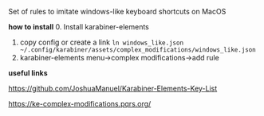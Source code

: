 Set of rules to imitate windows-like keyboard shortcuts on MacOS

**how to install**
0. Install karabiner-elements
1. copy config or create a link
```ln windows_like.json ~/.config/karabiner/assets/complex_modifications/windows_like.json```
2. karabiner-elements menu->complex modifications->add rule

**useful links**

https://github.com/JoshuaManuel/Karabiner-Elements-Key-List

https://ke-complex-modifications.pqrs.org/

